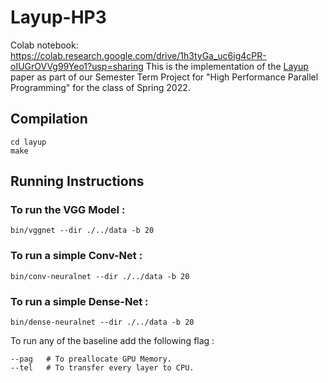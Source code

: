 # Layup-HP3
Colab notebook: https://colab.research.google.com/drive/1h3tyGa_uc6ig4cPR-oIUGrOVVg99Yeo1?usp=sharing
This is the implementation of the [Layup](https://dl.acm.org/doi/10.1145/3357238) paper as part of our Semester Term Project for "High Performance Parallel Programming" for the class of Spring 2022. 

## Compilation 
```
cd layup
make
```
## Running Instructions

### To run the VGG Model : 
```
bin/vggnet --dir ./../data -b 20
```
### To run a simple Conv-Net : 
```
bin/conv-neuralnet --dir ./../data -b 20
```
### To run a simple Dense-Net : 
```
bin/dense-neuralnet --dir ./../data -b 20
```
To run any of the baseline add the following flag : 
```
--pag   # To preallocate GPU Memory.
--tel   # To transfer every layer to CPU.
```
